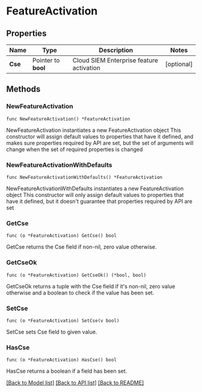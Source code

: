 # FeatureActivation

## Properties

Name | Type | Description | Notes
------------ | ------------- | ------------- | -------------
**Cse** | Pointer to **bool** | Cloud SIEM Enterprise feature activation | [optional] 

## Methods

### NewFeatureActivation

`func NewFeatureActivation() *FeatureActivation`

NewFeatureActivation instantiates a new FeatureActivation object
This constructor will assign default values to properties that have it defined,
and makes sure properties required by API are set, but the set of arguments
will change when the set of required properties is changed

### NewFeatureActivationWithDefaults

`func NewFeatureActivationWithDefaults() *FeatureActivation`

NewFeatureActivationWithDefaults instantiates a new FeatureActivation object
This constructor will only assign default values to properties that have it defined,
but it doesn't guarantee that properties required by API are set

### GetCse

`func (o *FeatureActivation) GetCse() bool`

GetCse returns the Cse field if non-nil, zero value otherwise.

### GetCseOk

`func (o *FeatureActivation) GetCseOk() (*bool, bool)`

GetCseOk returns a tuple with the Cse field if it's non-nil, zero value otherwise
and a boolean to check if the value has been set.

### SetCse

`func (o *FeatureActivation) SetCse(v bool)`

SetCse sets Cse field to given value.

### HasCse

`func (o *FeatureActivation) HasCse() bool`

HasCse returns a boolean if a field has been set.


[[Back to Model list]](../README.md#documentation-for-models) [[Back to API list]](../README.md#documentation-for-api-endpoints) [[Back to README]](../README.md)


